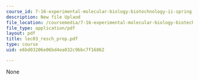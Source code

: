 ```yaml
---
course_id: 7-16-experimental-molecular-biology-biotechnology-ii-spring-2005
description: New file Uplaod
file_location: /coursemedia/7-16-experimental-molecular-biology-biotechnology-ii-spring-2005/e6bd03206e06bd4ea032c9bbc7f16862_lec03_resch_prop.pdf
file_type: application/pdf
layout: pdf
title: lec03_resch_prop.pdf
type: course
uid: e6bd03206e06bd4ea032c9bbc7f16862

---
```

None